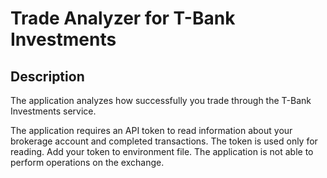 # Trade Analyzer for T-Bank Investments

## Description

The application analyzes how successfully you trade through the T-Bank Investments service.

The application requires an API token to read information about your brokerage account and completed transactions. The token is used only for reading. Add your token to environment file.
The application is not able to perform operations on the exchange.